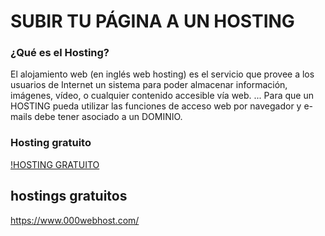 # SUBIR TU PÁGINA A UN HOSTING




### ¿Qué es el Hosting?

El alojamiento web (en inglés web hosting) es el servicio que provee a los usuarios de Internet un sistema para poder almacenar información, imágenes, vídeo, o cualquier contenido accesible vía web. ... Para que un HOSTING pueda utilizar las funciones de acceso web por navegador y e-mails debe tener asociado a un DOMINIO.

### Hosting gratuito

[!HOSTING GRATUITO](./img/TABLA_HOSTING_GRATUITO.jpg)

hostings gratuitos
---
https://www.000webhost.com/
